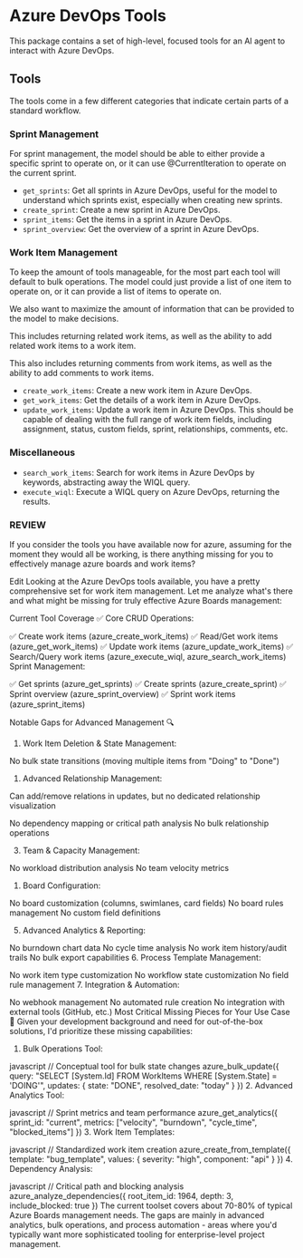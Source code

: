 # Azure DevOps Tools

This package contains a set of high-level, focused tools for an AI agent to interact with Azure DevOps.

## Tools

The tools come in a few different categories that indicate certain parts of a standard workflow.

### Sprint Management

For sprint management, the model should be able to either provide a specific sprint to operate on, or it can use @CurrentIteration to operate on the current sprint.

- `get_sprints`: Get all sprints in Azure DevOps, useful for the model to understand which sprints exist, especially when creating new sprints.
- `create_sprint`: Create a new sprint in Azure DevOps.
- `sprint_items`: Get the items in a sprint in Azure DevOps.
- `sprint_overview`: Get the overview of a sprint in Azure DevOps.

### Work Item Management

To keep the amount of tools manageable, for the most part each tool will default to bulk operations. The model could just provide a list of one item to operate on, or it can provide a list of items to operate on.

We also want to maximize the amount of information that can be provided to the model to make decisions.

This includes returning related work items, as well as the ability to add related work items to a work item.

This also includes returning comments from work items, as well as the ability to add comments to work items.

- `create_work_items`: Create a new work item in Azure DevOps.
- `get_work_items`: Get the details of a work item in Azure DevOps.
- `update_work_items`: Update a work item in Azure DevOps. This should be capable of dealing with the full range of work item fields, including assignment, status, custom fields, sprint, relationships, comments, etc.

### Miscellaneous

- `search_work_items`: Search for work items in Azure DevOps by keywords, abstracting away the WIQL query.
- `execute_wiql`: Execute a WIQL query on Azure DevOps, returning the results.

### REVIEW

If you consider the tools you have available now for azure, assuming for the moment they would all be working, is there anything missing for you to effectively manage azure boards and work items?

Edit
Looking at the Azure DevOps tools available, you have a pretty comprehensive set for work item management. Let me analyze what's there and what might be missing for truly effective Azure Boards management:

Current Tool Coverage ✅
Core CRUD Operations:

✅ Create work items (azure_create_work_items)
✅ Read/Get work items (azure_get_work_items)
✅ Update work items (azure_update_work_items)
✅ Search/Query work items (azure_execute_wiql, azure_search_work_items)
Sprint Management:

✅ Get sprints (azure_get_sprints)
✅ Create sprints (azure_create_sprint)
✅ Sprint overview (azure_sprint_overview)
✅ Sprint work items (azure_sprint_items)

Notable Gaps for Advanced Management 🔍

1. Work Item Deletion & State Management:

No bulk state transitions (moving multiple items from "Doing" to "Done")

1. Advanced Relationship Management:

Can add/remove relations in updates, but no dedicated relationship visualization

No dependency mapping or critical path analysis
No bulk relationship operations

3. Team & Capacity Management:

No workload distribution analysis
No team velocity metrics

1. Board Configuration:

No board customization (columns, swimlanes, card fields)
No board rules management
No custom field definitions

5. Advanced Analytics & Reporting:

No burndown chart data
No cycle time analysis
No work item history/audit trails
No bulk export capabilities
6. Process Template Management:

No work item type customization
No workflow state customization
No field rule management
7. Integration & Automation:

No webhook management
No automated rule creation
No integration with external tools (GitHub, etc.)
Most Critical Missing Pieces for Your Use Case 🎯
Given your development background and need for out-of-the-box solutions, I'd prioritize these missing capabilities:

1. Bulk Operations Tool:

javascript
// Conceptual tool for bulk state changes
azure_bulk_update({
  query: "SELECT [System.Id] FROM WorkItems WHERE [System.State] = 'DOING'",
  updates: { state: "DONE", resolved_date: "today" }
})
2. Advanced Analytics Tool:

javascript
// Sprint metrics and team performance
azure_get_analytics({
  sprint_id: "current",
  metrics: ["velocity", "burndown", "cycle_time", "blocked_items"]
})
3. Work Item Templates:

javascript
// Standardized work item creation
azure_create_from_template({
  template: "bug_template",
  values: { severity: "high", component: "api" }
})
4. Dependency Analysis:

javascript
// Critical path and blocking analysis  
azure_analyze_dependencies({
  root_item_id: 1964,
  depth: 3,
  include_blocked: true
})
The current toolset covers about 70-80% of typical Azure Boards management needs. The gaps are mainly in advanced analytics, bulk operations, and process automation - areas where you'd typically want more sophisticated tooling for enterprise-level project management.